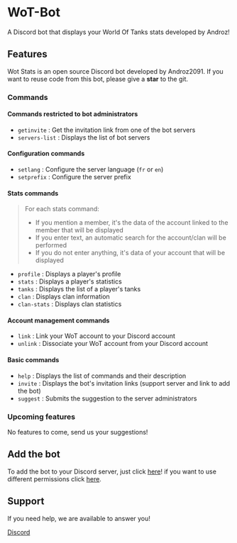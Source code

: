 # WoT-Bot

A Discord bot that displays your World Of Tanks stats developed by Androz!

## Features

Wot Stats is an open source Discord bot developed by Androz2091. If you want to reuse code from this bot, please give a **star** to the git.

### Commands

#### Commands restricted to bot administrators

- `getinvite` : Get the invitation link from one of the bot servers
- `servers-list` : Displays the list of bot servers

#### Configuration commands

- `setlang` : Configure the server language (`fr` or `en`)
- `setprefix` : Configure the server prefix

#### Stats commands

> For each stats command:
>
> - If you mention a member, it's the data of the account linked to the member that will be displayed
> - If you enter text, an automatic search for the account/clan will be performed
> - If you do not enter anything, it's data of your account that will be displayed

- `profile` : Displays a player's profile
- `stats` : Displays a player's statistics
- `tanks` : Displays the list of a player's tanks
- `clan` : Displays clan information
- `clan-stats` : Displays clan statistics

#### Account management commands

- `link` : Link your WoT account to your Discord account
- `unlink` : Dissociate your WoT account from your Discord account

#### Basic commands

- `help` : Displays the list of commands and their description
- `invite` : Displays the bot's invitation links (support server and link to add the bot)
- `suggest` : Submits the suggestion to the server administrators

### Upcoming features

No features to come, send us your suggestions!

## Add the bot

To add the bot to your Discord server, just click [here](https://discordapp.com/oauth2/authorize?client_id=557649686417113149&permissions=2146958847&scope=bot)!
if you want to use different permissions click [here](https://finitereality.github.io/permissions-calculator/?v=0).

## Support

If you need help, we are available to answer you!

[Discord](https://discordapp.com/invite/wNY3y3r)
